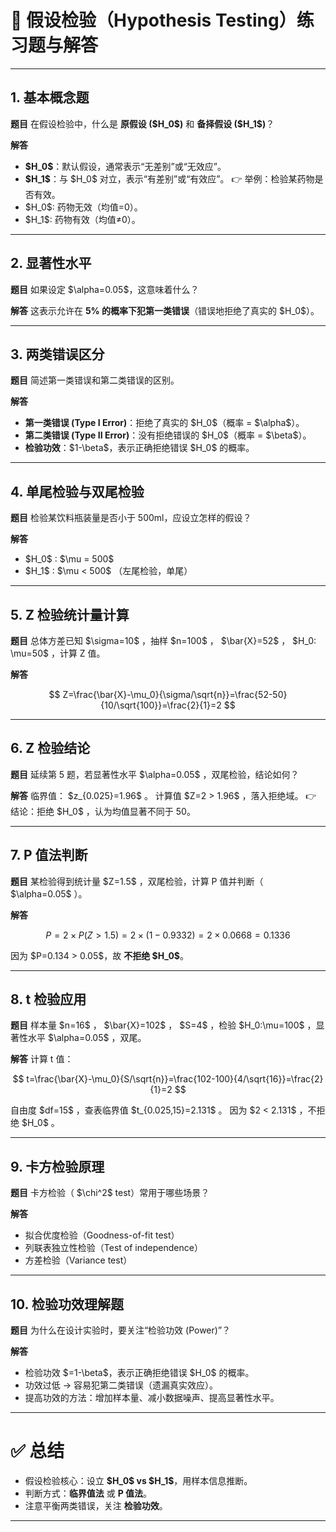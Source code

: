 

# 📘 假设检验（Hypothesis Testing）练习题与解答

---

## 1. 基本概念题

**题目**
在假设检验中，什么是 **原假设 (\$H\_0\$)** 和 **备择假设 (\$H\_1\$)**？

**解答**

* **\$H\_0\$**：默认假设，通常表示“无差别”或“无效应”。
* **\$H\_1\$**：与 \$H\_0\$ 对立，表示“有差别”或“有效应”。
  👉 举例：检验某药物是否有效。
* \$H\_0\$: 药物无效（均值=0）。
* \$H\_1\$: 药物有效（均值≠0）。

---

## 2. 显著性水平

**题目**
如果设定 \$\alpha=0.05\$，这意味着什么？

**解答**
这表示允许在 **5% 的概率下犯第一类错误**（错误地拒绝了真实的 \$H\_0\$）。

---

## 3. 两类错误区分

**题目**
简述第一类错误和第二类错误的区别。

**解答**

* **第一类错误 (Type I Error)**：拒绝了真实的 \$H\_0\$（概率 = \$\alpha\$）。
* **第二类错误 (Type II Error)**：没有拒绝错误的 \$H\_0\$（概率 = \$\beta\$）。
* **检验功效**：\$1-\beta\$，表示正确拒绝错误 \$H\_0\$ 的概率。

---

## 4. 单尾检验与双尾检验

**题目**
检验某饮料瓶装量是否小于 500ml，应设立怎样的假设？

**解答**

* \$H\_0\$ : \$\mu = 500\$
* \$H\_1\$ : \$\mu < 500\$ （左尾检验，单尾）

---

## 5. Z 检验统计量计算

**题目**
总体方差已知 \$\sigma=10\$ ，抽样 \$n=100\$ ， \$\bar{X}=52\$ ， \$H\_0: \mu=50\$ ，计算 Z 值。

**解答**

$$
Z=\frac{\bar{X}-\mu_0}{\sigma/\sqrt{n}}=\frac{52-50}{10/\sqrt{100}}=\frac{2}{1}=2
$$

---

## 6. Z 检验结论

**题目**
延续第 5 题，若显著性水平 \$\alpha=0.05\$ ，双尾检验，结论如何？

**解答**
临界值： \$z\_{0.025}=1.96\$ 。
计算值 \$Z=2 > 1.96\$ ，落入拒绝域。
👉 结论：拒绝 \$H\_0\$ ，认为均值显著不同于 50。

---

## 7. P 值法判断

**题目**
某检验得到统计量 \$Z=1.5\$ ，双尾检验，计算 P 值并判断（ \$\alpha=0.05\$ ）。

**解答**

$$
P = 2 \times P(Z>1.5) = 2 \times (1-0.9332) = 2 \times 0.0668 = 0.1336
$$

因为 \$P=0.134 > 0.05\$，故 **不拒绝 \$H\_0\$**。

---

## 8. t 检验应用

**题目**
样本量 \$n=16\$ ， \$\bar{X}=102\$ ， \$S=4\$ ，检验 \$H\_0:\mu=100\$ ，显著性水平 \$\alpha=0.05\$ ，双尾。

**解答**
计算 t 值：

$$
t=\frac{\bar{X}-\mu_0}{S/\sqrt{n}}=\frac{102-100}{4/\sqrt{16}}=\frac{2}{1}=2
$$

自由度 \$df=15\$ ，查表临界值 \$t\_{0.025,15}=2.131\$ 。
因为 \$2 < 2.131\$ ，不拒绝 \$H\_0\$ 。

---

## 9. 卡方检验原理

**题目**
卡方检验（ \$\chi^2\$ test）常用于哪些场景？

**解答**

* 拟合优度检验（Goodness-of-fit test）
* 列联表独立性检验（Test of independence）
* 方差检验（Variance test）

---

## 10. 检验功效理解题

**题目**
为什么在设计实验时，要关注“检验功效 (Power)”？

**解答**

* 检验功效 \$=1-\beta\$，表示正确拒绝错误 \$H\_0\$ 的概率。
* 功效过低 → 容易犯第二类错误（遗漏真实效应）。
* 提高功效的方法：增加样本量、减小数据噪声、提高显著性水平。

---

# ✅ 总结

* 假设检验核心：设立 **\$H\_0\$ vs \$H\_1\$**，用样本信息推断。
* 判断方式：**临界值法** 或 **P 值法**。
* 注意平衡两类错误，关注 **检验功效**。

---



